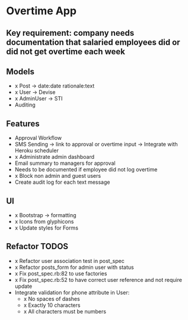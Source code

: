 # Overtime App

## Key requirement: company needs documentation that salaried employees did or did not get overtime each week

## Models
- x Post -> date:date rationale:text
- x User -> Devise
- x AdminUser -> STI
- Auditing

## Features
- Approval Workflow
- SMS Sending -> link to approval or overtime input -> Integrate with Heroku scheduler
- x Administrate admin dashboard
- Email summary to managers for approval
- Needs to be documented if employee did not log overtime
- x Block non admin and guest users
- Create audit log for each text message

## UI
- x Bootstrap -> formatting
- x Icons from glyphicons
- x Update styles for Forms

## Refactor TODOS
- x Refactor user association test in post_spec
- x Refactor posts_form for admin user with status
- x Fix post_spec.rb:82 to use factories
- x Fix post_spec.rb:52 to have correct user reference and not require update
- Integrate validation for phone attribute in User:
  - x No spaces of dashes
  - x Exactly 10 characters
  - x All characters must be numbers